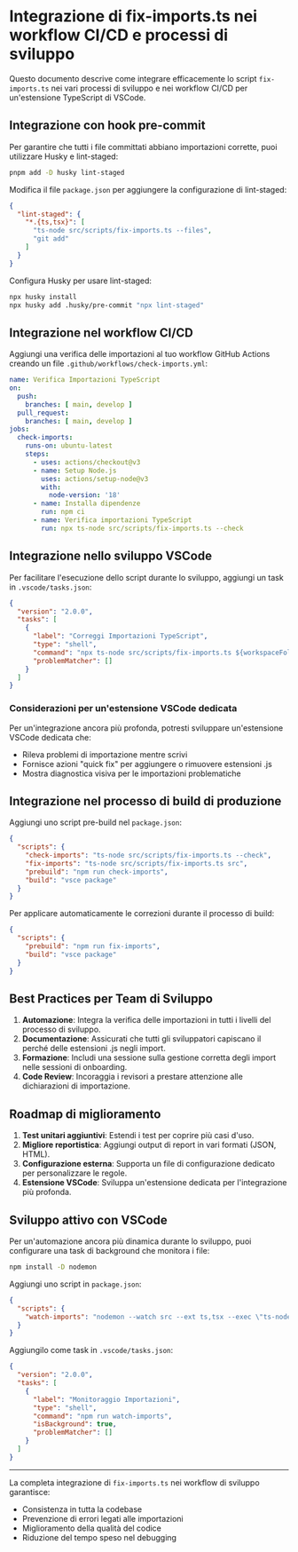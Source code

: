 # Integrazione di fix-imports.ts nei workflow CI/CD e processi di sviluppo

Questo documento descrive come integrare efficacemente lo script `fix-imports.ts` nei vari processi di sviluppo e nei workflow CI/CD per un'estensione TypeScript di VSCode.

## Integrazione con hook pre-commit

Per garantire che tutti i file committati abbiano importazioni corrette, puoi utilizzare Husky e lint-staged:

```bash
pnpm add -D husky lint-staged
```

Modifica il file `package.json` per aggiungere la configurazione di lint-staged:

```json
{
  "lint-staged": {
    "*.{ts,tsx}": [
      "ts-node src/scripts/fix-imports.ts --files",
      "git add"
    ]
  }
}
```

Configura Husky per usare lint-staged:

```bash
npx husky install
npx husky add .husky/pre-commit "npx lint-staged"
```

## Integrazione nel workflow CI/CD

Aggiungi una verifica delle importazioni al tuo workflow GitHub Actions creando un file `.github/workflows/check-imports.yml`:

```yaml
name: Verifica Importazioni TypeScript
on:
  push:
    branches: [ main, develop ]
  pull_request:
    branches: [ main, develop ]
jobs:
  check-imports:
    runs-on: ubuntu-latest
    steps:
      - uses: actions/checkout@v3
      - name: Setup Node.js
        uses: actions/setup-node@v3
        with:
          node-version: '18'
      - name: Installa dipendenze
        run: npm ci
      - name: Verifica importazioni TypeScript
        run: npx ts-node src/scripts/fix-imports.ts --check
```

## Integrazione nello sviluppo VSCode

Per facilitare l'esecuzione dello script durante lo sviluppo, aggiungi un task in `.vscode/tasks.json`:

```json
{
  "version": "2.0.0",
  "tasks": [
    {
      "label": "Correggi Importazioni TypeScript",
      "type": "shell",
      "command": "npx ts-node src/scripts/fix-imports.ts ${workspaceFolder}/src",
      "problemMatcher": []
    }
  ]
}
```

### Considerazioni per un'estensione VSCode dedicata

Per un'integrazione ancora più profonda, potresti sviluppare un'estensione VSCode dedicata che:
- Rileva problemi di importazione mentre scrivi
- Fornisce azioni "quick fix" per aggiungere o rimuovere estensioni .js
- Mostra diagnostica visiva per le importazioni problematiche

## Integrazione nel processo di build di produzione

Aggiungi uno script pre-build nel `package.json`:

```json
{
  "scripts": {
    "check-imports": "ts-node src/scripts/fix-imports.ts --check",
    "fix-imports": "ts-node src/scripts/fix-imports.ts src",
    "prebuild": "npm run check-imports",
    "build": "vsce package"
  }
}
```

Per applicare automaticamente le correzioni durante il processo di build:

```json
{
  "scripts": {
    "prebuild": "npm run fix-imports",
    "build": "vsce package"
  }
}
```

## Best Practices per Team di Sviluppo

1. **Automazione**: Integra la verifica delle importazioni in tutti i livelli del processo di sviluppo.
2. **Documentazione**: Assicurati che tutti gli sviluppatori capiscano il perché delle estensioni .js negli import.
3. **Formazione**: Includi una sessione sulla gestione corretta degli import nelle sessioni di onboarding.
4. **Code Review**: Incoraggia i revisori a prestare attenzione alle dichiarazioni di importazione.

## Roadmap di miglioramento

1. **Test unitari aggiuntivi**: Estendi i test per coprire più casi d'uso.
2. **Migliore reportistica**: Aggiungi output di report in vari formati (JSON, HTML).
3. **Configurazione esterna**: Supporta un file di configurazione dedicato per personalizzare le regole.
4. **Estensione VSCode**: Sviluppa un'estensione dedicata per l'integrazione più profonda.

## Sviluppo attivo con VSCode

Per un'automazione ancora più dinamica durante lo sviluppo, puoi configurare una task di background che monitora i file:

```bash
npm install -D nodemon
```

Aggiungi uno script in `package.json`:

```json
{
  "scripts": {
    "watch-imports": "nodemon --watch src --ext ts,tsx --exec \"ts-node src/scripts/fix-imports.ts src\""
  }
}
```

Aggiungilo come task in `.vscode/tasks.json`:

```json
{
  "version": "2.0.0",
  "tasks": [
    {
      "label": "Monitoraggio Importazioni",
      "type": "shell",
      "command": "npm run watch-imports",
      "isBackground": true,
      "problemMatcher": []
    }
  ]
}
```

---

La completa integrazione di `fix-imports.ts` nei workflow di sviluppo garantisce:
- Consistenza in tutta la codebase
- Prevenzione di errori legati alle importazioni
- Miglioramento della qualità del codice
- Riduzione del tempo speso nel debugging 